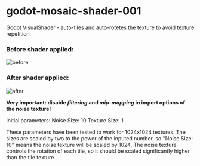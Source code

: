 # godot-mosaic-shader-001
Godot VisualShader - auto-tiles and auto-rotetes the texture to avoid texture repetition

### Before shader applied:
![before](https://github.com/felix-lipski/godot-mosaic-shader-001/blob/master/demos/before.png)

### After shader applied:
![after](https://github.com/felix-lipski/godot-mosaic-shader-001/blob/master/demos/after.png)

**Very important: disable _filtering_ and _mip-mapping_ in import options of the noise texture!**

Initial parameters:
Noise Size: 10
Texture Size: 1

These parameters have been tested to work for 1024x1024 textures. 
The sizes are scaled by two to the power of the inputed number, so "Noise Size: 10" means the noise texture will be scaled by 1024. 
The noise texture controls the rotation of each tile, so it should be scaled significantly higher than the tile texture.
